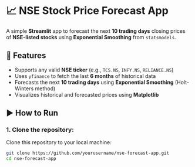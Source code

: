 # 📈 NSE Stock Price Forecast App

A simple **Streamlit** app to forecast the next **10 trading days** closing prices of **NSE-listed stocks** using **Exponential Smoothing** from `statsmodels`.

## 🔧 Features

- Supports any valid **NSE ticker** (e.g., `TCS.NS`, `INFY.NS`, `RELIANCE.NS`)
- Uses `yfinance` to fetch the last **6 months** of historical data
- Forecasts the next **10 trading days** using **Exponential Smoothing** (Holt-Winters method)
- Visualizes historical and forecasted prices using **Matplotlib**
  
## ▶️ How to Run

### 1. **Clone the repository**:
   Clone this repository to your local machine:
   ```bash
   git clone https://github.com/yourusername/nse-forecast-app.git
   cd nse-forecast-app
